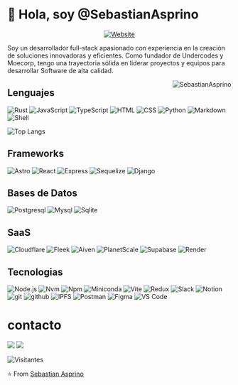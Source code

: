 # 👋 Hola, soy @SebastianAsprino
<p align="center">
<a href="https://asprino.tech"><img alt="Website" src="https://img.shields.io/badge/Website-asprino.tech-FB542B?style=flat-square&logo=brave"></a>
</p>
<div>
<p>Soy un desarrollador full-stack apasionado con experiencia en la creación de soluciones innovadoras y eficientes. Como fundador de Undercodes y Moecorp, tengo una trayectoria sólida en liderar proyectos y equipos para desarrollar Software de alta calidad.</p>
<img align="right" src="https://github-readme-stats.vercel.app/api?username=SebastianAsprino&show_icons=true&include_all_commits=true&count_private=true&hide_border=true&theme=codeSTACKr" alt="SebastianAsprino" />
</div>

## Lenguajes

![Rust](https://img.shields.io/badge/-Rust-000000?style=flat-square&logo=rust)
![JavaScript](https://img.shields.io/badge/-JavaScript-000000?style=flat-square&logo=javascript)
![TypeScript](https://img.shields.io/badge/-TypeScript-000000?style=flat-square&logo=typescript)
![HTML](https://img.shields.io/badge/-HTML-000000?style=flat-square&logo=html5)
![CSS](https://img.shields.io/badge/-CSS-000000?style=flat-square&logo=css3)
![Python](https://img.shields.io/badge/-Python-000000?style=flat-square&logo=python)
![Markdown](https://img.shields.io/badge/-Markdown-000000?style=flat-square&logo=markdown)
![Shell](https://img.shields.io/badge/-Shell-000000?style=flat-square&logo=powershell)

![Top Langs](https://github-readme-stats.vercel.app/api/top-langs/?username=SebastianAsprino&layout=compact&theme=codeSTACKr)

## Frameworks

![Astro](https://img.shields.io/badge/-Astro-000000?style=flat-square&logo=Astro)
![React](https://img.shields.io/badge/-React-000000?style=flat-square&logo=react)
![Express](https://img.shields.io/badge/-Express-000000?style=flat-square&logo=express)
![Sequelize](https://img.shields.io/badge/-Sequelize-000000?style=flat-square&logo=sequelize)
![Django](https://img.shields.io/badge/-Django-000000?style=flat-square&logo=Django)

## Bases de Datos

![Postgresql](https://img.shields.io/badge/-PostgreSQL-000000?style=flat-square&logo=postgresql)
![Mysql](https://img.shields.io/badge/-MySQL-000000?style=flat-square&logo=mysql)
![Sqlite](https://img.shields.io/badge/-Sqlite-000000?style=flat-square&logo=Sqlite)

## SaaS

![Cloudflare](https://img.shields.io/badge/-Cloudflare-000000?style=flat-square&logo=cloudflare)
![Fleek](https://img.shields.io/badge/-Fleek-000000?style=flat-square)
![Aiven](https://img.shields.io/badge/-Aiven-000000?style=flat-square)
![PlanetScale](https://img.shields.io/badge/-PlanetScale-000000?style=flat-square&logo=planetscale)
![Supabase](https://img.shields.io/badge/-Supabase-000000?style=flat-square&logo=supabase)
![Render](https://img.shields.io/badge/-Render-000000?style=flat-square&logo=render)

## Tecnologias

![Node.js](https://img.shields.io/badge/-Node.js-000000?style=flat-square&logo=nodedotjs)
![Nvm](https://img.shields.io/badge/-Nvm-000000?style=flat-square)
![Npm](https://img.shields.io/badge/-Npm-000000?style=flat-square&logo=npm)
![Miniconda](https://img.shields.io/badge/-Miniconda-000000?style=flat-square&logo=anaconda)
![Vite](https://img.shields.io/badge/-Vite-000000?style=flat-square&logo=vite)
![Redux](https://img.shields.io/badge/-Redux-000000?style=flat-square&logo=redux)
![Slack](https://img.shields.io/badge/-Slack-000000?style=flat-square&logo=slack)
![Notion](https://img.shields.io/badge/-Notion-000000?style=flat-square&logo=notion)
![git](https://img.shields.io/badge/-Git-000000?style=flat-square&logo=git)
![github](https://img.shields.io/badge/-Github-000000?style=flat-square&logo=github)
 ![IPFS](https://img.shields.io/badge/-Ipfs-000000?style=flat-square&logo=ipfs)
![Postman](https://img.shields.io/badge/-Postman-000000?style=flat-square&logo=postman)
![Figma](https://img.shields.io/badge/-Figma-000000?style=flat-square&logo=figma)
![VS Code](https://img.shields.io/badge/-VS_Code-000000?style=flat-square&logo=visualstudiocode)

# contacto

<p align="left">
<a href="mailto:asprinosebastian@proton.me"><img src="https://img.shields.io/badge/EMAIL-%236D4AFF.svg?&style=for-the-badge&logo=protonmail&logoColor=white"/></a>
<a href="https://www.linkedin.com/in/sebastian-alejandro-asprino-ortiz-432075249/"><img src="https://img.shields.io/badge/linkedin-%230077B5.svg?&style=for-the-badge&logo=linkedin&logoColor=white"/></a>
</p>

![Visitantes](https://komarev.com/ghpvc/?username=SebastianAsprino&color=dc143c&style=for-the-badge&label=VISITORS++++)

⭐️ From [Sebastian Asprino](https://github.com/SebastianAsprino)

<!---
SebastianAsprino/SebastianAsprino is a ✨ special ✨ repository because its `README.md` (this file) appears on your GitHub profile.
You can click the Preview link to take a look at your changes.
--->

<!-- estilo que no use, puede que lo use a futuro 
![Git](https://img.shields.io/badge/-Git-black?style=for-the-badge&logo=git) 
![Email](https://img.shields.io/badge/Email-asprinosebastian@proton.me-black?style=flat-square&logo=protonmail)
![Email](https://img.shields.io/badge/Email-blue?style=flat-square&logo=protonmail&color=black)
-->





<!-- [![committers.top badge](https://user-badge.committers.top/colombia/SebastianAsprino.svg)](https://user-badge.committers.top/colombia/SebastianAsprino) -->


<!-- 
![:name](https://count.getloli.com/get/@SAAO?theme=rule34) -->
